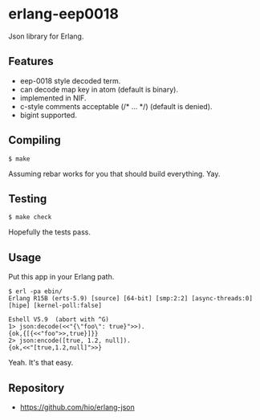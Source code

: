 erlang-eep0018
==============

Json library for Erlang.


Features
--------

* eep-0018 style decoded term.
* can decode map key in atom (default is binary).
* implemented in NIF.
* c-style comments acceptable (/* ... */) (default is denied).
* bigint supported.

Compiling
---------

    $ make

Assuming rebar works for you that should build everything. Yay.

Testing
-------

    $ make check

Hopefully the tests pass.

Usage
-----

Put this app in your Erlang path.

    $ erl -pa ebin/
    Erlang R15B (erts-5.9) [source] [64-bit] [smp:2:2] [async-threads:0] [hipe] [kernel-poll:false]
    
    Eshell V5.9  (abort with ^G)
    1> json:decode(<<"{\"foo\": true}">>).
    {ok,{[{<<"foo">>,true}]}}
    2> json:encode([true, 1.2, null]).
    {ok,<<"[true,1.2,null]">>}

Yeah. It's that easy.

Repository
----------

* https://github.com/hio/erlang-json
